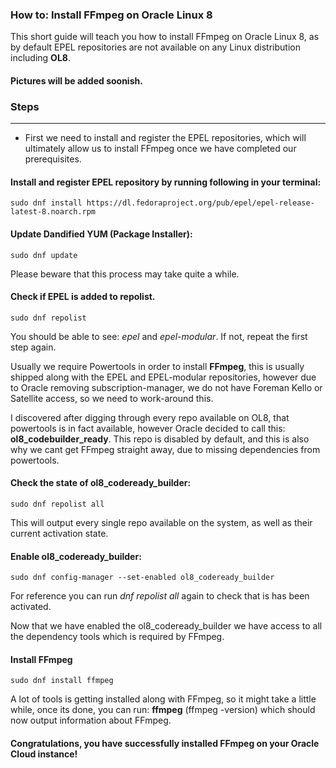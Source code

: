 ### How to: Install FFmpeg on Oracle Linux 8

This short guide will teach you how to install FFmpeg on Oracle Linux 8, as by default EPEL repositories are not available on any Linux distribution including **OL8**.

#### Pictures will be added soonish.


### Steps
___

- First we need to install and register the EPEL repositories, which will ultimately allow us to install FFmpeg once we have completed our prerequisites.


#### Install and register EPEL repository by running following in your terminal:
```
sudo dnf install https://dl.fedoraproject.org/pub/epel/epel-release-latest-8.noarch.rpm
```

#### Update Dandified YUM (Package Installer):
```
sudo dnf update
```
Please beware that this process may take quite a while. 

#### Check if EPEL is added to repolist.
```
sudo dnf repolist
```
You should be able to see: *epel* and *epel-modular*. If not, repeat the first step again.

Usually we require Powertools in order to install **FFmpeg**, this is usually shipped along with the EPEL and EPEL-modular repositories, however due to Oracle removing subscription-manager, we do not have Foreman Kello or Satellite access, so we need to work-around this. 

I discovered after digging through every repo available on OL8, that powertools is in fact available, however Oracle decided to call this: **ol8_codebuilder_ready**. This repo is disabled by default, and this is also why we cant get FFmpeg straight away, due to missing dependencies from powertools.

#### Check the state of ol8_codeready_builder:
```
sudo dnf repolist all
```
This will output every single repo available on the system, as well as their current activation state.

#### Enable ol8_codeready_builder:
```
sudo dnf config-manager --set-enabled ol8_codeready_builder
```
For reference you can run *dnf repolist all* again to check that is has been activated.

Now that we have enabled the ol8_codeready_builder we have access to all the dependency tools which is required by FFmpeg.

#### Install FFmpeg
```
sudo dnf install ffmpeg
```
A lot of tools is getting installed along with FFmpeg, so it might take a little while, once its done, you can run: **ffmpeg** (ffmpeg -version) which should now output information about FFmpeg. 

#### Congratulations, you have successfully installed FFmpeg on your Oracle Cloud instance!


